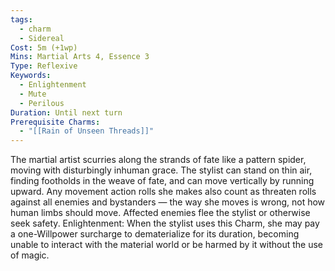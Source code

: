 ```yaml
---
tags:
  - charm
  - Sidereal
Cost: 5m (+1wp)
Mins: Martial Arts 4, Essence 3
Type: Reflexive
Keywords:
  - Enlightenment
  - Mute
  - Perilous
Duration: Until next turn
Prerequisite Charms:
  - "[[Rain of Unseen Threads]]"
---
```

The martial artist scurries along the strands of fate like a pattern spider, moving with disturbingly inhuman grace. The stylist can stand on thin air, finding footholds in the weave of fate, and can move vertically by running upward. Any movement action rolls she makes also count as threaten rolls against all enemies and bystanders — the way she moves is wrong, not how human limbs should move. Affected enemies flee the stylist or otherwise seek safety. Enlightenment: When the stylist uses this Charm, she may pay a one-Willpower surcharge to dematerialize for its duration, becoming unable to interact with the material world or be harmed by it without the use of magic.